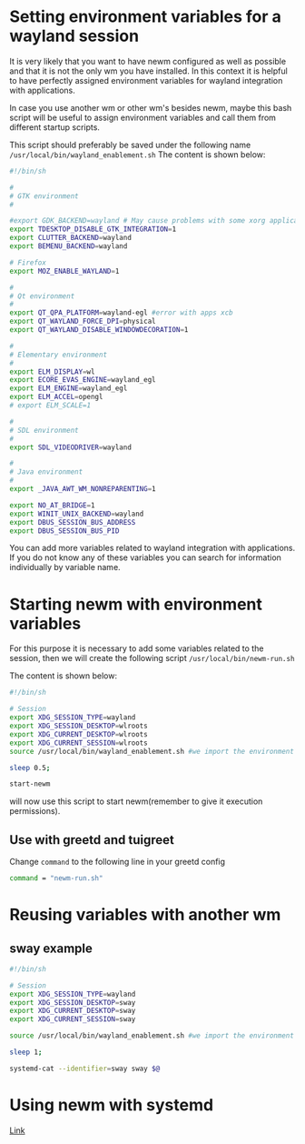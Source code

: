 # Setting environment variables for a wayland session

It is very likely that you want to have newm configured as well as possible and that it is not the only wm you have installed. In this context it is helpful to have perfectly assigned environment variables for wayland integration with applications.


In case you use another wm or other wm's besides newm, maybe this bash script will be useful to assign environment variables and call them from different startup scripts.

 This script should preferably be saved under the following name `/usr/local/bin/wayland_enablement.sh`
 The content is shown below:

 ``` bash
 #!/bin/sh

#
# GTK environment
#

#export GDK_BACKEND=wayland # May cause problems with some xorg applications
export TDESKTOP_DISABLE_GTK_INTEGRATION=1
export CLUTTER_BACKEND=wayland
export BEMENU_BACKEND=wayland

# Firefox
export MOZ_ENABLE_WAYLAND=1

#
# Qt environment
#
export QT_QPA_PLATFORM=wayland-egl #error with apps xcb
export QT_WAYLAND_FORCE_DPI=physical
export QT_WAYLAND_DISABLE_WINDOWDECORATION=1

#
# Elementary environment
#
export ELM_DISPLAY=wl
export ECORE_EVAS_ENGINE=wayland_egl
export ELM_ENGINE=wayland_egl
export ELM_ACCEL=opengl
# export ELM_SCALE=1

#
# SDL environment
#
export SDL_VIDEODRIVER=wayland

#
# Java environment
#
export _JAVA_AWT_WM_NONREPARENTING=1

export NO_AT_BRIDGE=1
export WINIT_UNIX_BACKEND=wayland
export DBUS_SESSION_BUS_ADDRESS
export DBUS_SESSION_BUS_PID
 ```
 You can add more variables related to wayland integration with applications. If you do not know any of these variables you can search for information individually by variable name.


# Starting newm with environment variables

For this purpose it is necessary to add some variables related to the session,
then we will create the following script `/usr/local/bin/newm-run.sh`

 The content is shown below:

 ``` bash
#!/bin/sh

# Session
export XDG_SESSION_TYPE=wayland
export XDG_SESSION_DESKTOP=wlroots
export XDG_CURRENT_DESKTOP=wlroots
export XDG_CURRENT_SESSION=wlroots
source /usr/local/bin/wayland_enablement.sh #we import the environment variables defined above

sleep 0.5;

start-newm
 ```

 will now use this script to start newm(remember to give it execution permissions).

## Use with greetd and tuigreet

Change `command` to the following line in your greetd config

``` bash
command = "newm-run.sh"
```

# Reusing variables with another wm

## sway example

 ``` bash
#!/bin/sh

# Session
export XDG_SESSION_TYPE=wayland
export XDG_SESSION_DESKTOP=sway
export XDG_CURRENT_DESKTOP=sway
export XDG_CURRENT_SESSION=sway

source /usr/local/bin/wayland_enablement.sh #we import the environment variables defined above

sleep 1;

systemd-cat --identifier=sway sway $@
 ```


# Using newm with systemd

[Link](./systemd.md)
